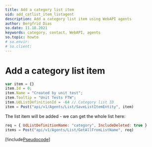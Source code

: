 ```yaml
---
title: Add a category list item
uid: add_catlist_item_listagent
description: Add a category list item using WebAPI agents
author: Bergfrid Dias
so.date: 11.18.2021
keywords: category, contact, WebAPI, agents
so.topic: howto
# so.envir:
# so.client:
---
```


# Add a category list item

```javascript
var item = {}
item.Id = 0;
item.Name = "Created by unit test";
item.Tooltip = "Unit Tests FTW";
item.UdListDefinitionId = -64 // Category list ID
item = Post("api/v1/Agents/List/SaveListItemEntity", item)
```

The list item will be added - we can get the whole list here:

```javascript
req = { UdListDefinitionName: "category", IncludeDeleted: true }
items = Post("api/v1/Agents/List/GetAllFromListName", req)
```

[!include[Pseudocode](../../../../includes/note-javascripty.md)]
